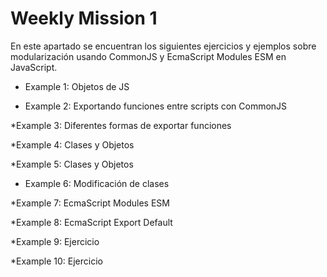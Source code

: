 # Weekly Mission 1

En este apartado se encuentran los siguientes ejercicios y ejemplos sobre modularización  usando CommonJS y  EcmaScript Modules ESM  en JavaScript.

* Example 1: Objetos de JS

* Example 2: Exportando funciones entre scripts con CommonJS

*Example 3: Diferentes formas de exportar funciones

*Example 4: Clases y Objetos

*Example 5: Clases y Objetos

* Example 6: Modificación de clases

*Example 7: EcmaScript Modules ESM

*Example 8: EcmaScript Export Default

*Example 9: Ejercicio

*Example 10: Ejercicio
